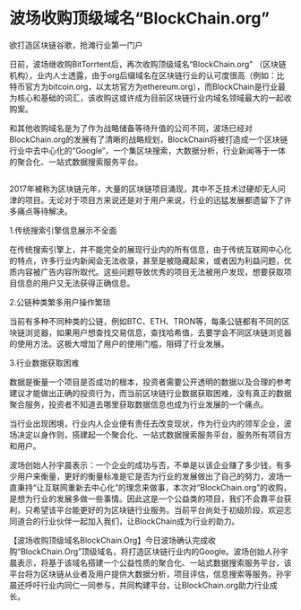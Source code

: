 # 波场收购顶级域名“BlockChain.org”

欲打造区块链谷歌，抢滩行业第一门户

日前，波场继收购BitTorrtent后，再次收购顶级域名“BlockChain.org” （区块链机构），业内人士透露，由于org后缀域名在区块链行业的认可度很高（例如：比特币官方为bitcoin.org，以太坊官方为ethereum.org），而BlockChain是行业最为核心和基础的词汇，该收购这或许成为目前区块链行业内域名领域最大的一起收购案。

和其他收购域名是为了作为战略储备等待升值的公司不同，波场已经对BlockChain.org的发展有了清晰的战略规划，BlockChain将被打造成一个区块链行业中去中心化的“Google”，一个集区块搜索，大数据分析，行业新闻等于一体的聚合化、一站式数据搜索服务平台。

![]()

2017年被称为区块链元年，大量的区块链项目涌现，其中不乏技术过硬却无人问津的项目。无论对于项目方来说还是对于用户来说，行业的迅猛发展都遗留下了许多痛点等待解决。

1.传统搜索引擎信息展示不全面

在传统搜索引擎上，并不能完全的展现行业内的所有信息，由于传统互联网中心化的特点，许多行业内新闻会无法收录，甚至是被隐藏起来，或者因为利益问题，优质内容被广告内容所取代。这些问题导致优秀的项目无法被用户发现，想要获取项目信息的用户又无法获得正确信息。

2.公链种类繁多用户操作繁琐

当前有多种不同种类的公链，例如BTC、ETH、TRON等，每条公链都有不同的区块链浏览器，如果用户想查找交易信息，查找哈希值，去要学会不同区块链浏览器的使用方法。这极大增加了用户的使用门槛，阻碍了行业发展。

3.行业数据获取困难

数据是衡量一个项目是否成功的根本，投资者需要公开透明的数据以及合理的参考建议才能做出正确的投资行为，而当前区块链行业数据获取困难，没有真正的数据聚合服务，投资者不知道去哪里获取数据信息也成为行业发展的一个痛点。

当行业出现困境，行业内人企业便有责任去改变现状，作为行业内的领军企业，波场决定以身作则，搭建起一个聚合化、一站式数据搜索服务平台，服务所有项目方和用户。

波场创始人孙宇晨表示：一个企业的成功与否，不单是以该企业赚了多少钱，有多少用户来衡量，更好的衡量标准是它是否为行业的发展做出了自己的努力，波场一直秉持“让互联网重新去中心化”的理念来做事，本次对“BlockChain.org”的收购，是想为行业的发展多做一些事情。因此这是一个公益类的项目，我们不会靠平台获利，只希望该平台能更好的为区块链行业服务。当前平台尚处于初级阶段，欢迎志同道合的行业伙伴一起加入我们，让BlockChain成为行业的助力。

【波场收购顶级域名BlockChain.Org】今日波场确认完成收购“BlockChain.Org”顶级域名，将打造区块链行业内的Google。波场创始人孙宇晨表示，将基于该域名搭建一个公益性质的聚合化、一站式数据搜索服务平台，该平台将为区块链从业者及用户提供大数据分析，项目评估，信息搜索等服务。孙宇晨还呼吁行业内同仁一同参与，共同构建平台，让BlockChain.org助力行业成长。

